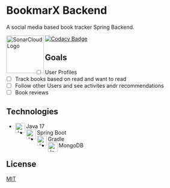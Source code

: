 # BookmarX Backend
A social media based book tracker
Spring Backend.

[![Codacy Badge](https://app.codacy.com/project/badge/Grade/32cba1332f1a44be8b42383573ced6fc)](https://app.codacy.com/gh/jlthompson96/BookmarX_Backend/dashboard?utm_source=gh&utm_medium=referral&utm_content=&utm_campaign=Badge_grade)
<img align="left" alt="SonarCloud Logo" width="100px" src="https://sonarcloud.io/images/project_badges/sonarcloud-black.svg" />

## Goals
- [ ] User Profiles
- [ ] Track books based on read and want to read
- [ ] Follow other Users and see activites andr recommendations
- [ ] Book reviews

## Technologies
- Java 17 <img align="left" alt="Java" width="26px" src="https://github.com/jlthompson96/vscode-material-icon-theme/blob/master/icons/java.svg" />
- Spring Boot <img align="left" alt="JavaScipt" width="26px" src="https://github.com/jlthompson96/vscode-material-icon-theme/blob/master/icons/mint.svg" />
- Gradle <img align="left" alt="JavaScipt" width="26px" src="https://github.com/jlthompson96/vscode-material-icon-theme/blob/master/icons/gradle.svg" />
- MongoDB <img align="left" alt="JavaScipt" width="26px" src="https://github.com/jlthompson96/vscode-material-icon-theme/blob/master/icons/mint.svg" />

## License

[MIT](https://choosealicense.com/licenses/mit/)
